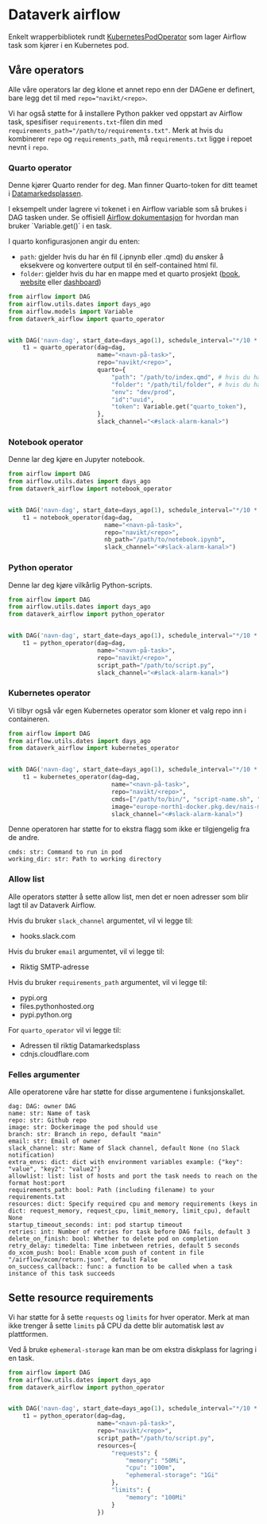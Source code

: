 # Dataverk airflow

Enkelt wrapperbibliotek rundt [KubernetesPodOperator](https://airflow.apache.org/docs/stable/kubernetes.html) som lager Airflow task som kjører i en Kubernetes pod.

## Våre operators

Alle våre operators lar deg klone et annet repo enn der DAGene er definert, bare legg det til med `repo="navikt/<repo>`.

Vi har også støtte for å installere Python pakker ved oppstart av Airflow task, spesifiser `requirements.txt`-filen din med `requirements_path="/path/to/requirements.txt"`.
Merk at hvis du kombinerer `repo` og `requirements_path`, må `requirements.txt` ligge i repoet nevnt i `repo`.

### Quarto operator

Denne kjører Quarto render for deg.
Man finner Quarto-token for ditt teamet i [Datamarkedsplassen](https://data.intern.nav.no/user/tokens). 

I eksempelt under lagrere vi tokenet i en Airflow variable som så brukes i DAG tasken under.
Se offisiell [Airflow dokumentasjon](https://airflow.apache.org/docs/apache-airflow/stable/howto/variable.html) for hvordan man bruker `Variable.get()´ i en task.

I quarto konfigurasjonen angir du enten:

- `path`: gjelder hvis du har én fil (.ipnynb eller .qmd) du ønsker å eksekvere og konvertere output til én self-contained html fil.
- `folder`: gjelder hvis du har en mappe med et quarto prosjekt ([book](https://quarto.org/docs/books/), [website](https://quarto.org/docs/websites/) eller [dashboard](https://quarto.org/docs/dashboards/))

```python
from airflow import DAG
from airflow.utils.dates import days_ago
from airflow.models import Variable
from dataverk_airflow import quarto_operator


with DAG('navn-dag', start_date=days_ago(1), schedule_interval="*/10 * * * *") as dag:
    t1 = quarto_operator(dag=dag,
                         name="<navn-på-task>",
                         repo="navikt/<repo>",
                         quarto={
                             "path": "/path/to/index.qmd", # hvis du har en fil du skal eksekvere og som skal resultere i én self-contained html
                             "folder": "/path/til/folder", # hvis du har en mappe med et quarto prosjekt
                             "env": "dev/prod",
                             "id":"uuid",
                             "token": Variable.get("quarto_token"),
                         },
                         slack_channel="<#slack-alarm-kanal>")
```

### Notebook operator

Denne lar deg kjøre en Jupyter notebook.

```python
from airflow import DAG
from airflow.utils.dates import days_ago
from dataverk_airflow import notebook_operator


with DAG('navn-dag', start_date=days_ago(1), schedule_interval="*/10 * * * *") as dag:
    t1 = notebook_operator(dag=dag,
                           name="<navn-på-task>",
                           repo="navikt/<repo>",
                           nb_path="/path/to/notebook.ipynb",
                           slack_channel="<#slack-alarm-kanal>")
```

### Python operator

Denne lar deg kjøre vilkårlig Python-scripts.

```python
from airflow import DAG
from airflow.utils.dates import days_ago
from dataverk_airflow import python_operator


with DAG('navn-dag', start_date=days_ago(1), schedule_interval="*/10 * * * *") as dag:
    t1 = python_operator(dag=dag,
                         name="<navn-på-task>",
                         repo="navikt/<repo>",
                         script_path="/path/to/script.py",
                         slack_channel="<#slack-alarm-kanal>")
```

### Kubernetes operator

Vi tilbyr også vår egen Kubernetes operator som kloner et valg repo inn i containeren.

```python
from airflow import DAG
from airflow.utils.dates import days_ago
from dataverk_airflow import kubernetes_operator


with DAG('navn-dag', start_date=days_ago(1), schedule_interval="*/10 * * * *") as dag:
    t1 = kubernetes_operator(dag=dag,
                             name="<navn-på-task>",
                             repo="navikt/<repo>",
                             cmds=["/path/to/bin/", "script-name.sh", "argument1", "argument2"],
                             image="europe-north1-docker.pkg.dev/nais-management-233d/ditt-team/ditt-image:din-tag",
                             slack_channel="<#slack-alarm-kanal>")
```

Denne operatoren har støtte for to ekstra flagg som ikke er tilgjengelig fra de andre.

```
cmds: str: Command to run in pod
working_dir: str: Path to working directory
```

### Allow list

Alle operators støtter å sette allow list, men det er noen adresser som blir lagt til av Dataverk Airflow.

Hvis du bruker `slack_channel` argumentet, vil vi legge til:
- hooks.slack.com

Hvis du bruker `email` argumentet, vil vi legge til:
- Riktig SMTP-adresse

Hvis du bruker `requirements_path` argumentet, vil vi legge til:
- pypi.org
- files.pythonhosted.org
- pypi.python.org

For `quarto_operator` vil vi legge til:
- Adressen til riktig Datamarkedsplass
- cdnjs.cloudflare.com

### Felles argumenter

Alle operatorene våre har støtte for disse argumentene i funksjonskallet.

```
dag: DAG: owner DAG
name: str: Name of task
repo: str: Github repo
image: str: Dockerimage the pod should use
branch: str: Branch in repo, default "main"
email: str: Email of owner
slack_channel: str: Name of Slack channel, default None (no Slack notification)
extra_envs: dict: dict with environment variables example: {"key": "value", "key2": "value2"}
allowlist: list: list of hosts and port the task needs to reach on the format host:port
requirements_path: bool: Path (including filename) to your requirements.txt
resources: dict: Specify required cpu and memory requirements (keys in dict: request_memory, request_cpu, limit_memory, limit_cpu), default None
startup_timeout_seconds: int: pod startup timeout
retries: int: Number of retries for task before DAG fails, default 3
delete_on_finish: bool: Whether to delete pod on completion
retry_delay: timedelta: Time inbetween retries, default 5 seconds
do_xcom_push: bool: Enable xcom push of content in file "/airflow/xcom/return.json", default False
on_success_callback:: func: a function to be called when a task instance of this task succeeds
```

## Sette resource requirements

Vi har støtte for å sette `requests` og `limits` for hver operator.
Merk at man ikke trenger å sette `limits` på CPU da dette blir automatisk løst av plattformen.

Ved å bruke `ephemeral-storage` kan man be om ekstra diskplass for lagring i en task.

```python
from airflow import DAG
from airflow.utils.dates import days_ago
from dataverk_airflow import python_operator


with DAG('navn-dag', start_date=days_ago(1), schedule_interval="*/10 * * * *") as dag:
    t1 = python_operator(dag=dag,
                         name="<navn-på-task>",
                         repo="navikt/<repo>",
                         script_path="/path/to/script.py",
                         resources={
                             "requests": {
                                 "memory": "50Mi",
                                 "cpu": "100m",
                                 "ephemeral-storage": "1Gi"
                             },
                             "limits": {
                                 "memory": "100Mi"
                             }
                         })
```
